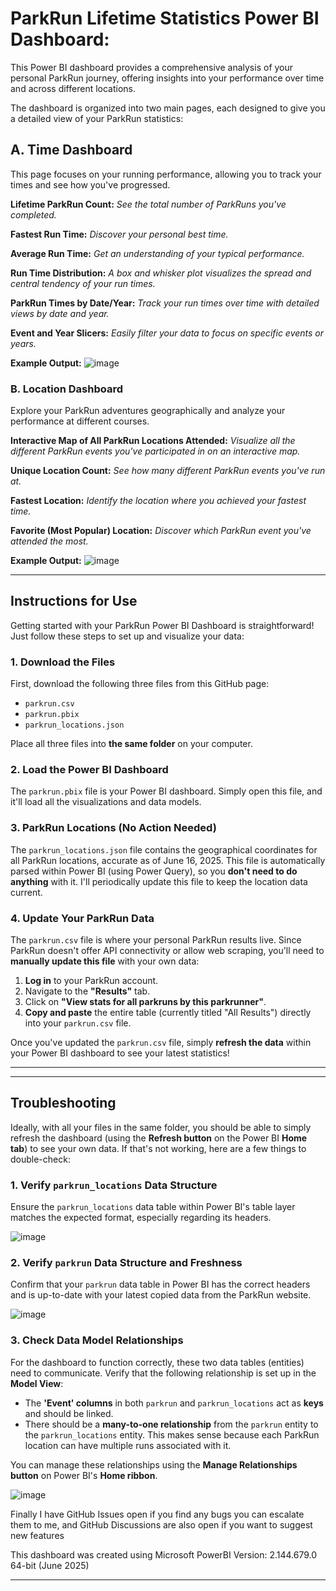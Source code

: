 
# **ParkRun Lifetime Statistics Power BI Dashboard:**

This Power BI dashboard provides a comprehensive analysis of your personal ParkRun journey, offering insights into your performance over time and across different locations.

The dashboard is organized into two main pages, each designed to give you a detailed view of your ParkRun statistics:

## **A. Time Dashboard**

This page focuses on your running performance, allowing you to track your times and see how you've progressed.

  **Lifetime ParkRun Count:** _See the total number of ParkRuns you've completed._

  **Fastest Run Time:** _Discover your personal best time._

  **Average Run Time:** _Get an understanding of your typical performance._
  
  **Run Time Distribution:** _A box and whisker plot visualizes the spread and central tendency of your run times._

  **ParkRun Times by Date/Year:** _Track your run times over time with detailed views by date and year._

  **Event and Year Slicers:** _Easily filter your data to focus on specific events or years._

**Example Output:** ![image](https://github.com/user-attachments/assets/bbc1db3b-a770-4b8d-ab10-9f52f0211110)

### **B. Location Dashboard**

Explore your ParkRun adventures geographically and analyze your performance at different courses.

  **Interactive Map of All ParkRun Locations Attended:** _Visualize all the different ParkRun events you've participated in on an interactive map._

  **Unique Location Count:** _See how many different ParkRun events you've run at._

  **Fastest Location:** _Identify the location where you achieved your fastest time._

  **Favorite (Most Popular) Location:** _Discover which ParkRun event you've attended the most._

  **Example Output:** ![image](https://github.com/user-attachments/assets/ebe6eab3-1912-402e-b1bb-9bcd95ff1665)

---

## **Instructions for Use**

Getting started with your ParkRun Power BI Dashboard is straightforward! Just follow these steps to set up and visualize your data:

### **1. Download the Files**

First, download the following three files from this GitHub page:

* `parkrun.csv`
* `parkrun.pbix`
* `parkrun_locations.json`

Place all three files into **the same folder** on your computer.

### **2. Load the Power BI Dashboard**

The `parkrun.pbix` file is your Power BI dashboard. Simply open this file, and it'll load all the visualizations and data models.

### **3. ParkRun Locations (No Action Needed)**

The `parkrun_locations.json` file contains the geographical coordinates for all ParkRun locations, accurate as of June 16, 2025. This file is automatically parsed within Power BI (using Power Query), so you **don't need to do anything** with it. I'll periodically update this file to keep the location data current.

### **4. Update Your ParkRun Data**

The `parkrun.csv` file is where your personal ParkRun results live. Since ParkRun doesn't offer API connectivity or allow web scraping, you'll need to **manually update this file** with your own data:

1.  **Log in** to your ParkRun account.
2.  Navigate to the **"Results"** tab.
3.  Click on **"View stats for all parkruns by this parkrunner"**.
4.  **Copy and paste** the entire table (currently titled "All Results") directly into your `parkrun.csv` file.

Once you've updated the `parkrun.csv` file, simply **refresh the data** within your Power BI dashboard to see your latest statistics!

---
---

## **Troubleshooting**

Ideally, with all your files in the same folder, you should be able to simply refresh the dashboard (using the **Refresh button** on the Power BI **Home tab**) to see your own data. If that's not working, here are a few things to double-check:

### **1. Verify `parkrun_locations` Data Structure**

Ensure the `parkrun_locations` data table within Power BI's table layer matches the expected format, especially regarding its headers.

 ![image](https://github.com/user-attachments/assets/b0f49509-2ead-4968-b049-a6ce76fca46d)


### **2. Verify `parkrun` Data Structure and Freshness**

Confirm that your `parkrun` data table in Power BI has the correct headers and is up-to-date with your latest copied data from the ParkRun website.

 ![image](https://github.com/user-attachments/assets/c4150d2b-3d56-4c8c-ba3e-4b97d47b73f3)

### **3. Check Data Model Relationships**

For the dashboard to function correctly, these two data tables (entities) need to communicate. Verify that the following relationship is set up in the **Model View**:

* The **'Event' columns** in both `parkrun` and `parkrun_locations` act as **keys** and should be linked.
* There should be a **many-to-one relationship** from the `parkrun` entity to the `parkrun_locations` entity. This makes sense because each ParkRun location can have multiple runs associated with it.

You can manage these relationships using the **Manage Relationships button** on Power BI's **Home ribbon**.

 ![image](https://github.com/user-attachments/assets/4116ffe5-53e7-4889-a75e-3efc5ce3a649)

 Finally I have GitHub Issues open if you find any bugs you can escalate them to me, and GitHub Discussions are also open if you want to suggest new features

This dashboard was created using Microsoft PowerBI Version: 2.144.679.0 64-bit (June 2025)

---





